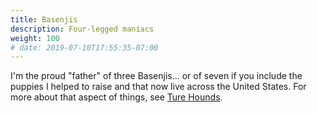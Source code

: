 ```yaml
---
title: Basenjis
description: Four-legged maniacs
weight: 100
# date: 2019-07-10T17:55:35-07:00
---
```


I'm the proud "father" of three Basenjis... or of seven if you include the puppies I helped to raise and that now live across the United States. For more about that aspect of things, see [Ture Hounds](https://turehounds.com).
